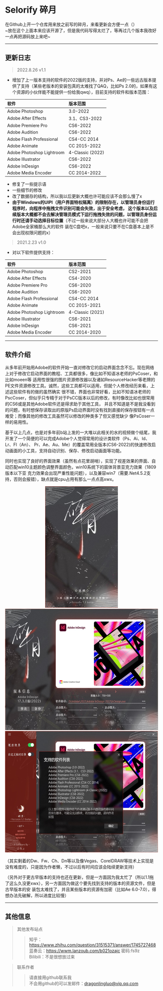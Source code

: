 # Selorify 碎月
在Github上开一个仓库用来放之前写的碎月，来看更新会方便一点（）  
~放在这个上面本来应该开源了，但是我代码写得太烂了，等再过几个版本我改好一点再把源码放上来吧~
___
## 更新日志  
> 2022.8.26 v1.1  
* 增加了上一版本支持的软件的2022版的支持，并对Ps、Ae的一些远古版本提供了支持（某些老版本的安装包真的太难找了QAQ，比如Ps 2.0的，如果有这个资源的小伙伴能不能提供一份给我qwq），目前支持的软件和版本范围：

|软件|版本范围|
|:-|:-|
|Adobe Photoshop|3.0-2022|
|Adobe After Effects|3.1、CS3-2022|
|Adobe Premiere Pro|CS6-2022|
|Adobe Audition|CS6-2022|
|Adobe Flash Professional|CS4-CC 2014|
|Adobe Animate|CC 2015-2022|
|Adobe Photoshop Lightroom|4-Classic (2022)|
|Adobe Illustrator|CS6-2022|
|Adobe InDesign|CS6-2022|
|Adobe Media Encoder|CC 2014-2022|
* 修复了一些提示语  
* 一些细节的修改  
* 改了数据存的结构，所以我以后更新大概也许可能应该不会那么慢了x  
* __由于Windows的UIPI（用户界面特权隔离）的限制存在，以管理员身份运行程序时，向程序中拖拽文件识别可能会失效，出于安全考虑，
这个版本以及后续版本大概都不会去解决管理员模式下运行拖拽失效的问题，以管理员身份运行时还请手动选择目标位置__（不过一般来说大部分人大概也许可能不会把Adobe全家桶那么大的软件
装在C盘吧x，一般来说只要不在C盘基本上是不会出现权限问题的x）  
  
> 2021.2.23 v1.0
* 对以下软件提供支持：  
  
|软件|版本范围|
|:-|:-|
|Adobe Photoshop|CS2-2021|
|Adobe After Effects|CS4-2020|
|Adobe Premiere Pro|CS6-2020|
|Adobe Audition|CS6-2020|
|Adobe Flash Professional|CS4-CC 2014|
|Adobe Animate|CC 2015-2021|
|Adobe Photoshop Lightroom|4-Classic (2021)|
|Adobe Illustrator|CS6-2021|
|Adobe InDesign|CS6-2021|
|Adobe Media Encoder|CC 2014-2020|
___
## 软件介绍  
从多年前开始用Adobe的软件开始一直对修改它的启动界面念念不忘。现在网络上对于修改它启动界面的教程、工具都很多，像比如不知语冰老师的PsCoser，和比如moeen等
适用性很强的图片资源修改器以及诸如ResourceHacker等老牌的PE文件资源修改工具。诚然，这些工具都可以适用，但就个人修改经历来看，上述这些软件有的做的虽然确实
很不错，界面也非常好看，比如不知语冰老师的PscCoser，但似乎只专精于对于PsCC版本以后的修改，有时像改比如也很常用的CS6或是其他Adobe软件还是得求助于其他工具，
并且不知道是不是我没看到的问题，有时想保存读取出的原版Ps启动界面时没有找到直接的保存按钮有一点难受；而像其他的修改工具虽然可以修改的种类多了但又感觉缺少
像PsCoser一样的易用性。

基于以上几点，也是对多年前b站上发的一大堆以此相关的水的视频做个结尾，我开发了一个简便的可以完成Adobe个人觉得常用的设计类软件（Ps、Ai、Id、Lr、Fl（An）、
Pr、Ae、Au、Me）的覆盖常用全版本(CS6-2022)的快速修改启动画面的小工具，支持自动识别、保存、修改启动画面等功能。

同时也实现了良好的界面效果（虽然有点花里胡哨），实现了视差效果的界面、自动匹配win10主题颜色调整界面颜色，win10系统下的窗体背景亚克力效果（1809版本以下亚
克力效果会出现严重性能问题），以及兼容win7（需要.Net4.5.2支持，否则会报错），缺点就是cpu占用有那么一点点高xwx。
<p align="center">
<img src="https://github.com/DragonLingLuo/Selorify/blob/main/SampleImages/main.jpg" height="400">
<img src="https://github.com/DragonLingLuo/Selorify/blob/main/SampleImages/extendedMain.jpg" height="400">
<img src="https://github.com/DragonLingLuo/Selorify/blob/main/SampleImages/support.jpg" height="400">
</p>

（其实剩着的Dw、Fw、Ch、Dn等以及像Vegas、CorelDRAW等技术上实现是没有难度的，只是因为作者懒，不过以后有时间应该会陆续更新支持）

（另外对于更古早版本的支持也还在更新，但是一方面因为我太忙了（所以1.1拖了这么久没更xwx），另一方面因为做这个要先找到支持的版本的资源文件，但是古早版本的安
装包太难找了，并且某些版本的资源有加密（比如Ae 6.0-7.0），得想办法先破解，所以进度比较慢）
___
## 其他信息
> 其他发布站点
>> 知乎：<https://www.zhihu.com/question/31515371/answer/1745727468>  
>> 蓝奏云：<https://wwm.lanzoub.com/b021ozajc> 密码:fs9z  
>> Bilibili：不是很想放过来  
  
> 联系作者
>> 请直接用github联系我  
>> 不会用github的可以发邮件：dragonlingluo@vip.qq.com
